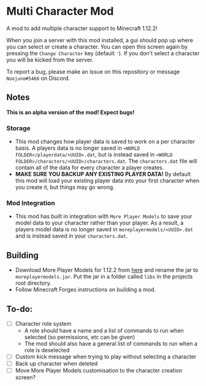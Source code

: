 # Multi Character Mod
A mod to add multiple character support to Minecraft 1.12.2!

When you join a server with this mod installed, a gui should pop up where you can select or create a character. You can open this screen again by pressing the `Change Character` key (default `'`). If you don't select a character you will be kicked from the server.

To report a bug, please make an issue on this repository or message `Noojuno#5466` on Discord.

## Notes

**This is an alpha version of the mod! Expect bugs!**

### Storage
- This mod changes how player data is saved to work on a per character basis. A players data is no longer saved in `<WORLD FOLDER>/playerdata/<UUID>.dat`, but is instead saved in `<WORLD FOLDER>/characters/<UUID>/characters.dat`. The `characters.dat` file will contain all of the data for every character a player creates.
- **MAKE SURE YOU BACKUP ANY EXISTING PLAYER DATA!** By default this mod will load your existing player data into your first character when you create it, but things may go wrong.

### Mod Integration
- This mod has built in integration with `More Player Models` to save your model data to your character rather than your player. As a result, a players model data is no longer saved in `moreplayermodels/<UUID>.dat` and is instead saved in your `characters.dat`.

## Building
- Download More Player Models for 1.12.2 from [here](https://www.curseforge.com/minecraft/mc-mods/more-player-models) and rename the jar to `moreplayermodels.jar`. Put the jar in a folder called `libs` in the projects root directory.
- Follow Minecraft Forges instructions on building a mod.

## To-do:
- [ ] Character role system
    - A role should have a name and a list of commands to run when selected (so permissions, etc can be given)
    - The mod should also have a general list of commands to run when a role is deselected
- [ ] Custom kick message when trying to play without selecting a character
- [ ] Back up character when deleted
- [ ] Move More Player Models customisation to the character creation screen?